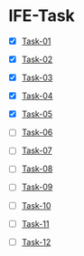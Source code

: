 # IFE-Task


- [X] [Task-01](httlp//:)
- [x] [Task-02](httlp//:)
- [x] [Task-03](httlp//:)
- [x] [Task-04](httlp//:)
- [X] [Task-05](httlp//:)
- [ ] [Task-06](httlp//:)
- [ ] [Task-07](httlp//:)
- [ ] [Task-08](httlp//:)
- [ ] [Task-09](httlp//:)
- [ ] [Task-10](httlp//:)
- [ ] [Task-11](httlp//:)
- [ ] [Task-12](httlp//:)





